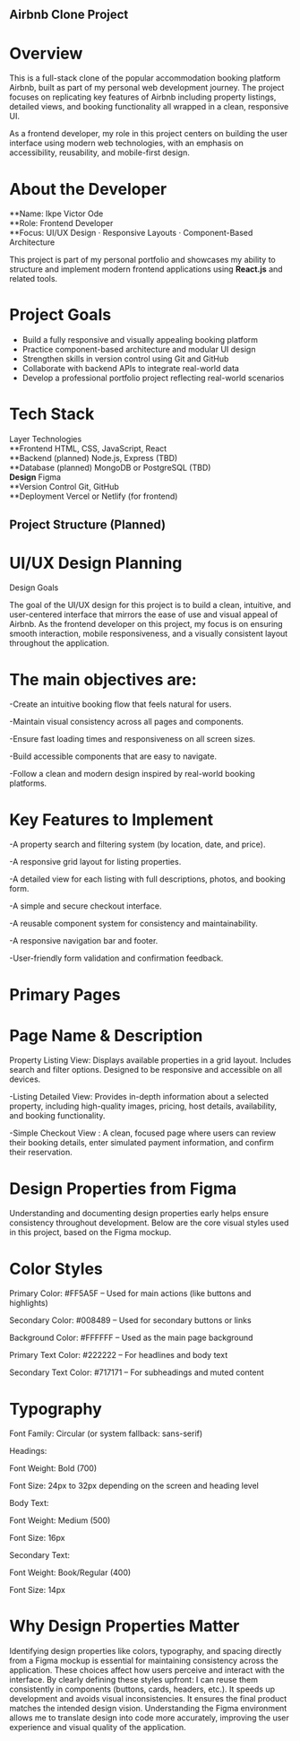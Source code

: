 ## Airbnb Clone Project

# Overview
This is a full-stack clone of the popular accommodation booking platform Airbnb, built as part of my personal web development journey. The project focuses on replicating key features of Airbnb including property listings, detailed views, and booking functionality  all wrapped in a clean, responsive UI.

As a frontend developer, my role in this project centers on building the user interface using modern web technologies, with an emphasis on accessibility, reusability, and mobile-first design.

# About the Developer

**Name:   Ikpe Victor Ode  
**Role:   Frontend Developer  
**Focus:  UI/UX Design · Responsive Layouts · Component-Based Architecture  

This project is part of my personal portfolio and showcases my ability to structure and implement modern frontend applications using **React.js** and related tools.

 # Project Goals
- Build a fully responsive and visually appealing booking platform
- Practice component-based architecture and modular UI design
- Strengthen skills in version control using Git and GitHub
- Collaborate with backend APIs to integrate real-world data
- Develop a professional portfolio project reflecting real-world scenarios

# Tech Stack

 Layer                Technologies          
**Frontend            HTML, CSS, JavaScript, React         
**Backend (planned)   Node.js, Express (TBD)         
**Database (planned)  MongoDB or PostgreSQL (TBD)    
**Design**            Figma                               
**Version Control     Git, GitHub                      
**Deployment          Vercel or Netlify (for frontend)    

## Project Structure (Planned)

# UI/UX Design Planning

Design Goals

The goal of the UI/UX design for this project is to build a clean, intuitive, and user-centered interface that mirrors the ease of use and visual appeal of Airbnb. As the frontend developer on this project, my focus is on ensuring smooth interaction, mobile responsiveness, and a visually consistent layout throughout the application.

# The main objectives are:

-Create an intuitive booking flow that feels natural for users.

-Maintain visual consistency across all pages and components.

-Ensure fast loading times and responsiveness on all screen sizes.

-Build accessible components that are easy to navigate.

-Follow a clean and modern design inspired by real-world booking platforms.

# Key Features to Implement

-A property search and filtering system (by location, date, and price).

-A responsive grid layout for listing properties.

-A detailed view for each listing with full descriptions, photos, and
booking form.

-A simple and secure checkout interface.

-A reusable component system for consistency and maintainability.

-A responsive navigation bar and footer.

-User-friendly form validation and confirmation feedback.

# Primary Pages

# Page Name & Description

Property Listing View: Displays available properties in a grid layout. Includes search and filter options. Designed to be responsive and accessible on all devices.

-Listing Detailed View: Provides in-depth information about a selected property, including high-quality images, pricing, host details, availability, and booking functionality.

-Simple Checkout View : A clean, focused page where users can review their booking details, enter simulated payment information, and confirm their reservation.

# Design Properties from Figma
Understanding and documenting design properties early helps ensure consistency throughout development. Below are the core visual styles used in this project, based on the Figma mockup.

# Color Styles
Primary Color: #FF5A5F – Used for main actions (like buttons and highlights)

Secondary Color: #008489 – Used for secondary buttons or links

Background Color: #FFFFFF – Used as the main page background

Primary Text Color: #222222 – For headlines and body text

Secondary Text Color: #717171 – For subheadings and muted content

# Typography
Font Family: Circular (or system fallback: sans-serif)

Headings:

Font Weight: Bold (700)

Font Size: 24px to 32px depending on the screen and heading level

Body Text:

Font Weight: Medium (500)

Font Size: 16px

Secondary Text:

Font Weight: Book/Regular (400)

Font Size: 14px

# Why Design Properties Matter
Identifying design properties like colors, typography, and spacing directly from a Figma mockup is essential for maintaining consistency across the application. These choices affect how users perceive and interact with the interface.
By clearly defining these styles upfront:
I can reuse them consistently in components (buttons, cards, headers, etc.).
It speeds up development and avoids visual inconsistencies.
It ensures the final product matches the intended design vision.
Understanding the Figma environment allows me to translate design into code more accurately, improving the user experience and visual quality of the application.

